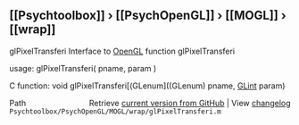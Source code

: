 ## [[Psychtoolbox]] &#8250; [[PsychOpenGL]] &#8250; [[MOGL]] &#8250; [[wrap]]

glPixelTransferi  Interface to [OpenGL](OpenGL) function glPixelTransferi  
  
usage:  glPixelTransferi( pname, param )  
  
C function:  void glPixelTransferi[(GLenum]((GLenum) pname, [GLint](GLint) param)  




<div class="code_header" style="text-align:right;">
  <span style="float:left;">Path&nbsp;&nbsp;</span> <span class="counter">Retrieve <a href=
  "https://raw.github.com/Psychtoolbox-3/Psychtoolbox-3/beta/Psychtoolbox/PsychOpenGL/MOGL/wrap/glPixelTransferi.m">current version from GitHub</a> | View <a href=
  "https://github.com/Psychtoolbox-3/Psychtoolbox-3/commits/beta/Psychtoolbox/PsychOpenGL/MOGL/wrap/glPixelTransferi.m">changelog</a></span>
</div>
<div class="code">
  <code>Psychtoolbox/PsychOpenGL/MOGL/wrap/glPixelTransferi.m</code>
</div>

